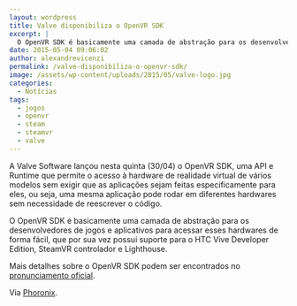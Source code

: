 ```yaml
---
layout: wordpress
title: Valve disponibiliza o OpenVR SDK
excerpt: |
  O OpenVR SDK é basicamente uma camada de abstração para os desenvolvedores de jogos e aplicativos para acessar esses hardwares de forma fácil, que por sua vez possui suporte para o HTC Vive Developer Edition, SteamVR controlador e Lighthouse.
date: 2015-05-04 09:06:02
author: alexandrevicenzi
permalink: /valve-disponibiliza-o-openvr-sdk/
image: /assets/wp-content/uploads/2015/05/valve-logo.jpg
categories:
  - Notícias
tags:
  - jogos
  - openvr
  - steam
  - steamvr
  - valve
---
```


A Valve Software lançou nesta quinta (30/04) o OpenVR SDK, uma API e Runtime que permite o acesso à hardware de realidade virtual de vários modelos sem exigir que as aplicações sejam feitas especificamente para eles, ou seja, uma mesma aplicação pode rodar em diferentes hardwares sem necessidade de reescrever o código.

O OpenVR SDK é basicamente uma camada de abstração para os desenvolvedores de jogos e aplicativos para acessar esses hardwares de forma fácil, que por sua vez possui suporte para o HTC Vive Developer Edition, SteamVR controlador e Lighthouse.

Mais detalhes sobre o OpenVR SDK podem ser encontrados no <a href="http://steamcommunity.com/games/250820/announcements/detail/155715702499750866" target="_blank">pronunciamento oficial</a>.

Via <a href="http://www.phoronix.com/scan.php?page=news_item&px=OpenVR-SDK-Valve-Release" target="_blank">Phoronix</a>.